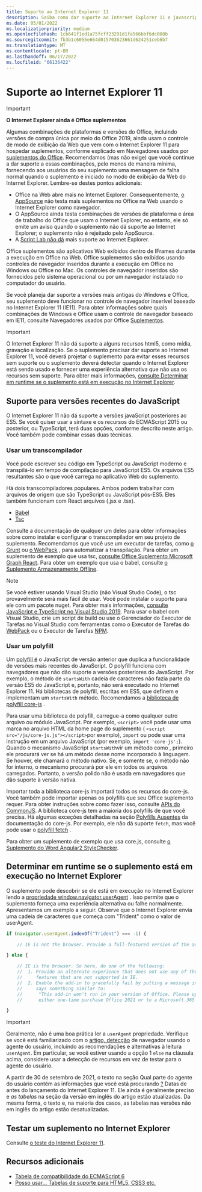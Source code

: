 ```yaml
---
title: Suporte ao Internet Explorer 11
description: Saiba como dar suporte ao Internet Explorer 11 e javascript ES5 em seu suplemento.
ms.date: 05/01/2022
ms.localizationpriority: medium
ms.openlocfilehash: 1cb641f1ed1a75fcff23291d1fa566bbf6dc008b
ms.sourcegitcommit: fb3b1c6055e664d015703623661d624251ceb6b7
ms.translationtype: MT
ms.contentlocale: pt-BR
ms.lasthandoff: 06/17/2022
ms.locfileid: "66136422"
---
```

# <a name="support-internet-explorer-11"></a>Suporte ao Internet Explorer 11

> [!IMPORTANT]
> **O Internet Explorer ainda é Office suplementos**
>
> Algumas combinações de plataformas e versões do Office, incluindo versões de compra única por meio do Office 2019, ainda usam o controle de modo de exibição da Web que vem com o Internet Explorer 11 para hospedar suplementos, conforme explicado em Navegadores usados por [suplementos do Office](../concepts/browsers-used-by-office-web-add-ins.md). Recomendamos (mas não exige) que você continue a dar suporte a essas combinações, pelo menos de maneira mínima, fornecendo aos usuários do seu suplemento uma mensagem de falha normal quando o suplemento é iniciado no modo de exibição da Web do Internet Explorer. Lembre-se destes pontos adicionais:
>
> - Office na Web abre mais no Internet Explorer. Consequentemente, [o AppSource](/office/dev/store/submit-to-appsource-via-partner-center) não testa mais suplementos no Office na Web usando o Internet Explorer como navegador.
> - O AppSource ainda testa combinações de versões de plataforma e área de  trabalho do Office que usam o Internet Explorer, no entanto, ele só emite um aviso quando o suplemento não dá suporte ao Internet Explorer; o suplemento não é rejeitado pelo AppSource.
> - A [Script Lab não dá](../overview/explore-with-script-lab.md) mais suporte ao Internet Explorer.

Office suplementos são aplicativos Web exibidos dentro de IFrames durante a execução em Office na Web. Office suplementos são exibidos usando controles de navegador inseridos durante a execução em Office no Windows ou Office no Mac. Os controles de navegador inseridos são fornecidos pelo sistema operacional ou por um navegador instalado no computador do usuário.

Se você planeja dar suporte a versões mais antigas do Windows e Office, seu suplemento deve funcionar no controle de navegador inserível baseado no Internet Explorer 11 (IE11). Para obter informações sobre quais combinações de Windows e Office usam o controle de navegador baseado em IE11, consulte Navegadores usados por Office [Suplementos](../concepts/browsers-used-by-office-web-add-ins.md).

> [!IMPORTANT]
> O Internet Explorer 11 não dá suporte a alguns recursos html5, como mídia, gravação e localização. Se o suplemento precisar dar suporte ao Internet Explorer 11, você deverá projetar o suplemento para evitar esses recursos sem suporte ou o suplemento deverá detectar quando o Internet Explorer está sendo usado e fornecer uma experiência alternativa que não usa os recursos sem suporte. Para obter mais informações, [consulte Determinar em runtime se o suplemento está em execução no Internet Explorer](#determine-at-runtime-if-the-add-in-is-running-in-internet-explorer).

## <a name="support-for-recent-versions-of-javascript"></a>Suporte para versões recentes do JavaScript

O Internet Explorer 11 não dá suporte a versões javaScript posteriores ao ES5. Se você quiser usar a sintaxe e os recursos do ECMAScript 2015 ou posterior, ou TypeScript, terá duas opções, conforme descrito neste artigo. Você também pode combinar essas duas técnicas.

### <a name="use-a-transpiler"></a>Usar um transcompilador

Você pode escrever seu código em TypeScript ou JavaScript moderno e transpilá-lo em tempo de compilação para JavaScript ES5. Os arquivos ES5 resultantes são o que você carrega no aplicativo Web do suplemento.

Há dois transcompiladores populares. Ambos podem trabalhar com arquivos de origem que são TypeScript ou JavaScript pós-ES5. Eles também funcionam com React arquivos (.jsx e .tsx).

- [Babel](https://babeljs.io/)
- [Tsc](https://www.typescriptlang.org/index.html)

Consulte a documentação de qualquer um deles para obter informações sobre como instalar e configurar o transcompilador em seu projeto de suplemento. Recomendamos que você use um executor de tarefas, como [o Grunt](https://gruntjs.com/) ou [o WebPack](https://webpack.js.org/) , para automatizar a transpilação. Para obter um suplemento de exemplo que usa tsc, [consulte Office Suplemento Microsoft Graph React](https://github.com/OfficeDev/Office-Add-in-samples/tree/main/Samples/auth/Office-Add-in-Microsoft-Graph-React). Para obter um exemplo que usa o babel, consulte [o Suplemento Armazenamento Offline](https://github.com/OfficeDev/Office-Add-in-samples/tree/main/Samples/Excel.OfflineStorageAddin).

> [!NOTE]
> Se você estiver usando Visual Studio (não Visual Studio Code), o tsc provavelmente será mais fácil de usar. Você pode instalar o suporte para ele com um pacote nuget. Para obter mais informações, [consulte JavaScript e TypeScript no Visual Studio 2019](/visualstudio/javascript/javascript-in-vs-2019). Para usar o babel com Visual Studio, crie um script de build ou use o Gerenciador do Executor de Tarefas no Visual Studio com ferramentas como o Executor de Tarefas do [WebPack](https://marketplace.visualstudio.com/items?itemName=MadsKristensen.WebPackTaskRunner) ou o Executor de Tarefas [NPM](https://marketplace.visualstudio.com/items?itemName=MadsKristensen.NPMTaskRunner).

### <a name="use-a-polyfill"></a>Usar um polyfill

Um [polyfill é](https://en.wikipedia.org/wiki/Polyfill_(programming)) o JavaScript de versão anterior que duplica a funcionalidade de versões mais recentes do JavaScript. O polyfill funciona com navegadores que não dão suporte a versões posteriores do JavaScript. Por exemplo, o método de `startsWith` cadeia de caracteres não fazia parte da versão ES5 do JavaScript e, portanto, não será executado no Internet Explorer 11. Há bibliotecas de polyfill, escritas em ES5, que definem e implementam um `startsWith` método. Recomendamos a [biblioteca de polyfill core-js](https://github.com/zloirock/core-js) .

Para usar uma biblioteca de polyfill, carregue-a como qualquer outro arquivo ou módulo JavaScript. Por exemplo, `<script>` você pode usar uma marca no arquivo HTML da home page do suplemento ( `<script src="/js/core-js.js"></script>`por exemplo), `import` ou pode usar uma instrução em um arquivo JavaScript (por exemplo, `import 'core-js';`). Quando o mecanismo JavaScript `startsWith`vir um método como , primeiro ele procurará ver se há um método desse nome incorporado à linguagem. Se houver, ele chamará o método nativo. Se, e somente se, o método não for interno, o mecanismo procurará por ele em todos os arquivos carregados. Portanto, a versão polido não é usada em navegadores que dão suporte à versão nativa.

Importar toda a biblioteca core-js importará todos os recursos do core-js. Você também pode importar apenas os polyfills que seu Office suplemento requer. Para obter instruções sobre como fazer isso, consulte [APIs do CommonJS](https://github.com/zloirock/core-js#commonjs-api). A biblioteca core-js tem a maioria dos polyfills de que você precisa. Há algumas exceções detalhadas na seção [Polyfills Ausentes](https://github.com/zloirock/core-js#missing-polyfills) da documentação do core-js. Por exemplo, ele não dá suporte `fetch`, mas você pode usar o [polyfill fetch](https://github.com/github/fetch) .

Para obter um suplemento de exemplo que usa core.js, consulte [o Suplemento do Word Angular2 StyleChecker](https://github.com/OfficeDev/Word-Add-in-Angular2-StyleChecker).

## <a name="determine-at-runtime-if-the-add-in-is-running-in-internet-explorer"></a>Determinar em runtime se o suplemento está em execução no Internet Explorer

O suplemento pode descobrir se ele está em execução no Internet Explorer lendo a [propriedade window.navigator.userAgent](https://developer.mozilla.org/docs/Web/API/Navigator/userAgent) . Isso permite que o suplemento forneça uma experiência alternativa ou falhe normalmente. Apresentamos um exemplo a seguir. Observe que o Internet Explorer envia uma cadeia de caracteres que começa com "Trident" como o valor de userAgent.

```javascript
if (navigator.userAgent.indexOf("Trident") === -1) {

    // IE is not the browser. Provide a full-featured version of the add-in here.

} else {

    // IE is the browser. So here, do one of the following: 
    //  1. Provide an alternate experience that does not use any of the HTML5
    //     features that are not supported in IE.
    //  2. Enable the add-in to gracefully fail by putting a message in the UI that
    //     says something similar to: 
    //      "This add-in won't run in your version of Office. Please upgrade to 
    //      either one-time purchase Office 2021 or to a Microsoft 365 account."          

}
```

> [!IMPORTANT]
> Geralmente, não é uma boa prática ler a `userAgent` propriedade. Verifique se você está familiarizado com o [artigo, detecção](https://developer.mozilla.org/docs/Web/HTTP/Browser_detection_using_the_user_agent) de navegador usando o agente do usuário, incluindo as recomendações e alternativas à leitura `userAgent`. Em particular, se você estiver usando a opção 1 `else` na cláusula acima, considere usar a detecção de recursos em vez de testar para o agente do usuário.
>
> A partir de 30 de setembro de 2021, o texto na seção Qual parte do agente do usuário contém as informações que você está procurando [?](https://developer.mozilla.org/docs/Web/HTTP/Browser_detection_using_the_user_agent#which_part_of_the_user_agent_contains_the_information_you_are_looking_for) Datas de antes do lançamento do Internet Explorer 11. Ele ainda é geralmente preciso e *as tabelas* na seção da versão em inglês do artigo estão atualizadas. Da mesma forma, o texto e, na maioria dos casos, as tabelas nas versões não em inglês do artigo estão desatualizadas.

## <a name="test-an-add-in-on-internet-explorer"></a>Testar um suplemento no Internet Explorer

Consulte [o teste do Internet Explorer 11](../testing/ie-11-testing.md).

## <a name="additional-resources"></a>Recursos adicionais

- [Tabela de compatibilidade do ECMAScript 6](https://kangax.github.io/compat-table/es6/)
- [Posso usar... Tabelas de suporte para HTML5, CSS3 etc.](https://caniuse.com/)
